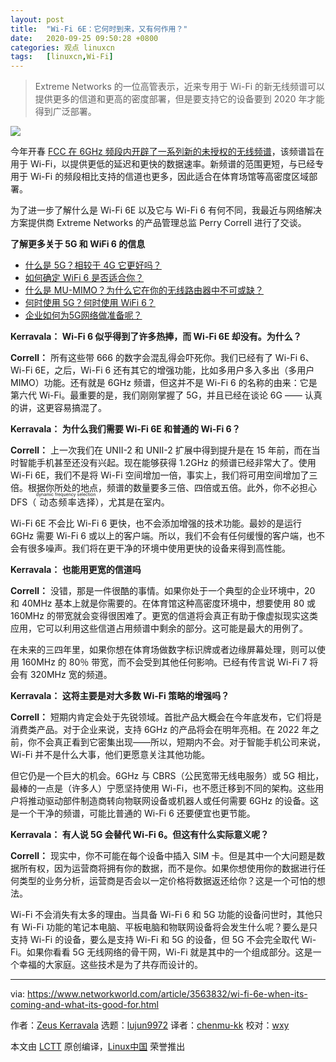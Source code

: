 ```yaml
---
layout: post
title:	"Wi-Fi 6E：它何时到来，又有何作用？"
date:	2020-09-25 09:50:28 +0800 
categories:	观点 linuxcn 
tags:	[linuxcn,Wi-Fi]
---
```




> 
> Extreme Networks 的一位高管表示，近来专用于 Wi-Fi 的新无线频谱可以提供更多的信道和更高的密度部署，但是要支持它的设备要到 2020 年才能得到广泛部署。
> 
> 
> 


![](/Asserts/Images//attachment/album/202009/25/095016fc4g8lcly5648w44.jpg)


今年开春 [FCC 在 6GHz 频段内开辟了一系列新的未授权的无线频谱](https://www.networkworld.com/article/3540288/how-wi-fi-6e-boosts-wireless-spectrum-five-fold.html)，该频谱旨在用于 Wi-Fi，以提供更低的延迟和更快的数据速率。新频谱的范围更短，与已经专用于 Wi-Fi 的频段相比支持的信道也更多，因此适合在体育场馆等高密度区域部署。


为了进一步了解什么是 Wi-Fi 6E 以及它与 Wi-Fi 6 有何不同，我最近与网络解决方案提供商 Extreme Networks 的产品管理总监 Perry Correll 进行了交谈。


**了解更多关于 5G 和 WiFi 6 的信息**


* [什么是 5G？相较于 4G 它更好吗？](https://www.networkworld.com/article/3203489/what-is-5g-how-is-it-better-than-4g.html)
* [如何确定 WiFi 6 是否适合你？](https://www.networkworld.com/article/3356838/how-to-determine-if-wi-fi-6-is-right-for-you.html)
* [什么是 MU-MIMO？为什么它在你的无线路由器中不可或缺？](https://www.networkworld.com/article/3250268/what-is-mu-mimo-and-why-you-need-it-in-your-wireless-routers.html)
* [何时使用 5G？何时使用 WiFi 6？](https://www.networkworld.com/article/3402316/when-to-use-5g-when-to-use-wi-fi-6.html)
* [企业如何为5G网络做准备呢？](https://www.networkworld.com/article/3306720/mobile-wireless/how-enterprises-can-prep-for-5g.html)


**Kerravala： Wi-Fi 6 似乎得到了许多热捧，而 Wi-Fi 6E 却没有。为什么？**


**Correll：** 所有这些带 666 的数字会混乱得会吓死你。我们已经有了 Wi-Fi 6、Wi-Fi 6E，之后，Wi-Fi 6 还有其它的增强功能，比如多用户多入多出（多用户 MIMO）功能。还有就是 6GHz 频谱，但这并不是 Wi-Fi 6 的名称的由来：它是第六代 Wi-Fi。最重要的是，我们刚刚掌握了 5G，并且已经在谈论 6G —— 认真的讲，这更容易搞混了。


**Kerravala： 为什么我们需要 Wi-Fi 6E 和普通的 Wi-Fi 6？**


**Correll：** 上一次我们在 UNII-2 和 UNII-2 扩展中得到提升是在 15 年前，而在当时智能手机甚至还没有兴起。现在能够获得 1.2GHz 的频谱已经非常大了。使用 Wi-Fi 6E，我们不是将 Wi-Fi 空间增加一倍，事实上，我们将可用空间增加了三倍。根据你所处的地点，频谱的数量要多三倍、四倍或五倍。此外，你不必担心 DFS（<ruby> 动态频率选择 <rt>  dynamic frequency selection </rt></ruby>），尤其是在室内。


Wi-Fi 6E 不会比 Wi-Fi 6 更快，也不会添加增强的技术功能。最妙的是运行 6GHz 需要 Wi-Fi 6 或以上的客户端。所以，我们不会有任何缓慢的客户端，也不会有很多噪声。我们将在更干净的环境中使用更快的设备来得到高性能。


**Kerravala： 也能用更宽的信道吗**


**Correll：** 没错，那是一件很酷的事情。如果你处于一个典型的企业环境中，20 和 40MHz 基本上就是你需要的。在体育馆这种高密度环境中，想要使用 80 或 160MHz 的带宽就会变得很困难了。更宽的信道将会真正有助于像虚拟现实这类应用，它可以利用这些信道占用频谱中剩余的部分。这可能是最大的用例了。


在未来的三四年里，如果你想在体育场做数字标识牌或者边缘屏幕处理，则可以使用 160MHz 的 80％ 带宽，而不会受到其他任何影响。已经有传言说 Wi-Fi 7 将会有 320MHz 宽的频道。


**Kerravala： 这将主要是对大多数 Wi-Fi 策略的增强吗？**


**Correll：** 短期内肯定会处于先锐领域。首批产品大概会在今年底发布，它们将是消费类产品。对于企业来说，支持 6GHz 的产品将会在明年亮相。在 2022 年之前，你不会真正看到它密集出现——所以，短期内不会。对于智能手机公司来说，Wi-Fi 并不是什么大事，他们更愿意关注其他功能。


但它仍是一个巨大的机会。6GHz 与 CBRS（公民宽带无线电服务）或 5G 相比，最棒的一点是（许多人）宁愿坚持使用 Wi-Fi，也不愿迁移到不同的架构。这些用户将推动驱动部件制造商转向物联网设备或机器人或任何需要 6GHz 的设备。这是一个干净的频谱，可能比普通的 Wi-Fi 6 还要便宜也更节能。


**Kerravala： 有人说 5G 会替代 Wi-Fi 6。但这有什么实际意义呢？**


**Correll：** 现实中，你不可能在每个设备中插入 SIM 卡。但是其中一个大问题是数据所有权，因为运营商将拥有你的数据，而不是你。如果你想使用你的数据进行任何类型的业务分析，运营商是否会以一定价格将数据返还给你？这是一个可怕的想法。


Wi-Fi 不会消失有太多的理由。当具备 Wi-Fi 6 和 5G 功能的设备问世时，其他只有 Wi-Fi 功能的笔记本电脑、平板电脑和物联网设备将会发生什么呢？要么是只支持 Wi-Fi 的设备，要么是支持 Wi-Fi 和 5G 的设备，但 5G 不会完全取代 Wi-Fi。如果你看看 5G 无线网络的骨干网，Wi-Fi 就是其中的一个组成部分。这是一个幸福的大家庭。这些技术是为了共存而设计的。




---


via: <https://www.networkworld.com/article/3563832/wi-fi-6e-when-its-coming-and-what-its-good-for.html>


作者：[Zeus Kerravala](https://www.networkworld.com/author/Zeus-Kerravala/) 选题：[lujun9972](https://github.com/lujun9972) 译者：[chenmu-kk](https://github.com/chenmu-kk) 校对：[wxy](https://github.com/wxy)


本文由 [LCTT](https://github.com/LCTT/TranslateProject) 原创编译，[Linux中国](https://linux.cn/) 荣誉推出
